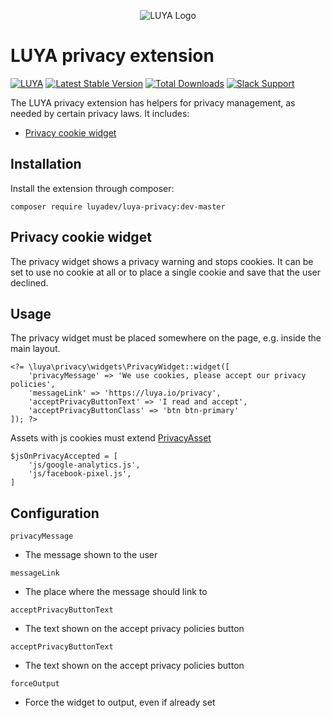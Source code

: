 <p align="center">
  <img src="https://raw.githubusercontent.com/luyadev/luya/master/docs/logo/luya-logo-0.2x.png" alt="LUYA Logo"/>
</p>

# LUYA privacy extension

[![LUYA](https://img.shields.io/badge/Powered%20by-LUYA-brightgreen.svg)](https://luya.io)
[![Latest Stable Version](https://poser.pugx.org/luyadev/luya-privacy/v/stable)](https://packagist.org/packages/luyadev/luya-privacy)
[![Total Downloads](https://poser.pugx.org/luyadev/luya-privacy/downloads)](https://packagist.org/packages/luyadev/luya-privacy)
[![Slack Support](https://img.shields.io/badge/Slack-luyadev-yellowgreen.svg)](https://slack.luya.io/)

The LUYA privacy extension has helpers for privacy management, as needed by certain privacy laws.
It includes:
- [Privacy cookie widget](#privacy-cookie-widget)

## Installation

Install the extension through composer:

`composer require luyadev/luya-privacy:dev-master`

## Privacy cookie widget
The privacy widget shows a privacy warning and stops cookies. 
It can be set to use no cookie at all or to place a single cookie and save that the user declined.

## Usage
The privacy widget must be placed somewhere on the page, e.g. inside the main layout.

```
<?= \luya\privacy\widgets\PrivacyWidget::widget([
    'privacyMessage' => 'We use cookies, please accept our privacy policies',
    'messageLink' => 'https://luya.io/privacy',
    'acceptPrivacyButtonText' => 'I read and accept',
    'acceptPrivacyButtonClass' => 'btn btn-primary'
]); ?>
```

Assets with js cookies must extend [PrivacyAsset](https://github.com/luyadev/luya-privacy/blob/master/src/assets/PrivacyAsset.php)
```
$jsOnPrivacyAccepted = [
    'js/google-analytics.js',
    'js/facebook-pixel.js',
]
```

## Configuration

`privacyMessage`
- The message shown to the user

`messageLink`
- The place where the message should link to

`acceptPrivacyButtonText`
- The text shown on the accept privacy policies button

`acceptPrivacyButtonText`
- The text shown on the accept privacy policies button

`forceOutput`
- Force the widget to output, even if already set